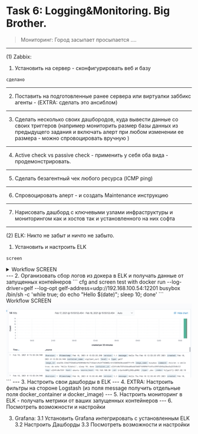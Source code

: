 # Task 6: Logging&Monitoring. Big Brother.
> Мониторинг: Город засыпает просыпается ....
---

(1) Zabbix:
1. Установить на сервер - сконфигурировать веб и базу 
```
сделано 
```
---
2. Поставить на подготовленные ранее сервера или виртуалки заббикс агенты - (EXTRA: сделать это ансиблом)
---
3. Сделать несколько своих дашбородов, куда вывести данные со своих триггеров (например мониторить размер базы данных из предыдущего задания и включать алерт при любом изменении ее размера - можно спровоцировать вручную )
---
4. Active check vs passive check - применить у себя оба вида - продемонстрировать.
---
5. Сделать безагентный чек любого ресурса (ICMP ping)
---
6. Спровоцировать алерт - и создать Maintenance инструкцию 
---
7. Нарисовать дашборд с ключевыми узлами инфраструктуры и мониторингом как и хостов так и установленного на них софта
---

(2) ELK: 
Никто не забыт и ничто не забыто.

1. Установить и настроить ELK
```
screen 
```
<details>
<summary>Workflow SCREEN</summary>
<img src="./.img/task6-2-1.png" />
</details>
---
2. Организовать сбор логов из докера в ELK и получать данные от запущенных контейнеров
```
cfg and screen
test with 
docker run --log-driver=gelf --log-opt gelf-address=udp://192.168.100.54:12201 busybox     /bin/sh -c 'while true; do echo "Hello $(date)"; sleep 10; done'
```

<summary>Workflow SCREEN</summary>
<img src="./.img/task6-2-2.png" />
</details>
```
---
3. Настроить свои дашборды в ELK
---
4. EXTRA: Настроить фильтры на стороне Logstash (из поля message получить отдельные поля docker_container и docker_image)
---
5. Настроить мониторинг в ELK - получать метрики от ваших запущенных контейнеров
---
6. Посмотреть возможности и настройки

3. Grafana:
3.1 Установить Grafana интегрировать с установленным ELK
3.2 Настроить Дашборды
3.3 Посмотреть возможности и настройки